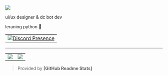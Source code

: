 <img src="https://komarev.com/ghpvc/?username=vvhsx"/>
<p>ui/ux designer & dc bot dev</p>
<p>leraning python 🐍</p>
<table align="center">
  <tr>
    <td>
		<a href="https://discord.com/users/1204732596202901515" target="_blank" rel="nofollow">
			<img src="https://lanyard-profile-readme.vercel.app/api/1204732596202901515?idleMessage=Probably%20doing%20something%20else..." alt="Discord Presence" align="center">
		</a>
    </td>
  </tr>
</table>

---

<table>
	<tr>
		<td align="center" style="padding=0;width=50%;">
			<img align="center" style="padding=0;" src="https://github-readme-stats-eight-theta.vercel.app/api?username=gabryssv&show_icons=true&include_all_commits=true&count_private=true&bg_color=1c1c1c&hide_border=true&text_color=ffffff&title_color=c3002f&icon_color=c3002f&hide_title=true" />
		</td>
		<td align="center" style="padding=0;width=50%;">
			<img align="center" style="padding=0;" src="https://github-readme-stats.quantumlytangled.vercel.app/api/top-langs/?username=gabryssv&layout=compact&bg_color=1c1c1c&hide_border=true&text_color=ffffff&title_color=c3002f&icon_color=c3002f&hide_title=true&count_private=true&extra=inversify/InversifyJS;ragempcommunity/ragemp-types;openmultiplayer/web;liberty-mp/ng-select,ng2-tooltip-directive,angular-fontawesome,ngx-smooth-dnd,smooth-dnd" />
		</td>
	</tr>
</table>

> Provided by **[GitHub Readme Stats]**
